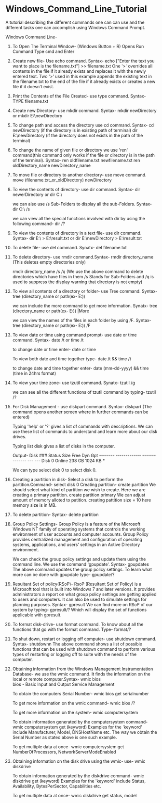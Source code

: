 # Windows_Command_Line_Tutorial
A tutorial describing the different commands one can can use and the different tasks one can accomplish using Windows Command Prompt.


Windows Command Line-

1) To Open The Terminal Window-
	(Windows Button + R)   Opens Run Command
	Type cmd and Enter

2) Create new file-
	Use echo command. Syntax-
	echo ["Enter the text you want to place is the filename.txt"] >> filename.txt
	One '>' overrides all contents in the file if it already exists and replaces it with the newly entered text. 
	Two '>' used in this example appends the existing text in the filename.txt to the end of the file if it already 
	exists or creates a new file if it doesn't exist.

3) Print the Contents of the File Created-
	use type command. Syntax-
	TYPE filename.txt

4) Create new Directory-
	use mkdir command. Syntax-
	mkdir newDirectory or mkdir E:\newDirectory

5) To change path and access the directory
	use cd command. Syntax-
	cd newDirectory (if the directory is in existing path of terminal)
	dir E:\newDirectory (if the directory does not exists in the path of the terminal)

6) To change the name of given file or directory
	we use 'ren' command(this command only works if the file or directory is in the path of the terminal). Syntax-
	ren oldfilename.txt newfilename.txt 
	ren oldDirectory_name newDirectory_name

7) To move file or directory to another directory-
	use move command.
	move (filename.txt_or_oldDirectory) newDirectory

8) To view the contents of directory-
	use dir command. Syntax-
	dir newerDirectory    or dir C:\

	we can also use /s Sub-Folders to display all the sub-Folders. Syntax-
	dir C:\ /s

	we can view all the special functions involved with dir by using the following command-
	dir /?

9) To view the contents of directory in a text file-
	use dir command. Syntax-
	dir E:\ > E:\result.txt		or	dir E:\newDirectory > E:\result.txt

10) To delete file-
	use del command. Synatx-
	del filename.txt    

11) To delete directory-
	use rmdir command.Syntax-
	rmdir directory_name 					
	(This deletes empty directories only)
 	
	rmdir directory_name /s /q
	(We use the above command to delete directories which have files in them 
	/s   Stands for Sub-Folders and /q   is used to suppress the display 
	warning that directory is not empty)

12) To view all contents of a directory or folder-
	use Tree command. Syntax-
	tree (directory_name or path(ex- E:\))  
	
	we can include the more command to get more information. Synatx-
	tree (directory_name or path(ex- E:\)) |More

	we can view the names of the files in each folder by using /F. Syntax-
	tree (directory_name or path(ex- E:\)) /F

13) To view date or time using command prompt-
	use date or time command. Syntax-
	 date /t or time /t

	to change date or time enter-
	date or time 

	To view both date and time together type-
	 date /t && time /t

	to change date and time together enter-
	 date (mm-dd-yyyy) && time (time in 24hrs format)

14) To view your time zone-
	use tzutil command. Synatx-
	 tzutil /g

	we can see all the different functions of tzutil command by typing-
	 tzutil /?

15) For Disk Management -
	use diskpart command. Syntax-
	 diskpart
	(The command opens another screen where in further commands can be entered)

	Typing 'help' or '?' gives a list of commands with descriptions. We can use these list of commands to understand 
	and learn more about our disk drives.
	
	Typing 
	 list disk
	 gives a list of disks in the computer.
	
	Output-
	 Disk ###  Status         Size     Free     Dyn  Gpt
         --------  -------------  -------  -------  ---  ---
         Disk 0    Online          238 GB  1024 KB        *

	We can type 
	 select disk 0
	to select disk 0.

16) Creating a partition in disk-
	Select a disk to perform the partition.Command-
 	  select disk 0
	Creating partition-
	 create partition 
	We should select what kind of partition we wish to create. Here we are creating a primary partition.
	 create partition primary
	We can adjust amount of memory alloted to patition.
	 creating pattition size = 10
	here memory size is in MB.

17) To delete partition-
	Syntax-
	 delete partition

18) Group Policy Settings-
	Group Policy is a feature of the Microsoft Windows NT family of operating systems that controls the 
 	working environment of user accounts and computer accounts. Group Policy provides centralized management 
	and configuration of operating systems, applications, and users' settings in an Active Directory environment.
	
	We can check the group policy settings and update them using the command line. We use the command 'gpupdate'.
	Syntax-
	 gpupdates
	The above command updates the group policy settings.
	To learn what more can be done with gpupdate type-
	 gpupdate/?

20) Resultant Set of policy(RSoP)-
	RsoP (Resultant Set of Policy) is a Microsoft tool that is built into Windows 7 and later versions. 
	It provides administrators a report on what group policy settings are getting applied to users and computers. 
	It can also be used to simulate settings for planning purposes.
	Syntax-
	 gpresult
	We can find more on RSoP of our system by typing-
	 gpresult/?
	Which will display the set of functions applicable with gpresult.

21) To format disk-drive-
	use format command. To know about all the functions that go with the format command. Type-
	 format/?

22) To shut down, restart or logging off computer-
	use shutdown command. Syntax-
	 shutdownn 
	The above command shows a list of possible functions that can be used with shutdown command to perform various
	types of restarting or logging off to suite with the needs of the computer.

23) Obtaining information from the Windows Management Instrumentation Database-
	we use the wmic command. It finds the information on the local or remote computer.Syntax-
	 wmic bios				
	bios - Basic Input and Output Service Management
	
	To obtain the computers Serial Number-
	 wmic bios get serialnumber

	To get more information on the wmic command-
	 wmic bios /?

	To get more information on the system-
	 wmic computersystem

	To obtain information generated by the computersystem command-
	 wmic computersystem get (keyword)
	Examples for the 'keyword' include Manufacturer, Model, DNSHostName etc.
	The way we obtain the Serial Number as stated above is one such example.

	To get multiple data at once-
	 wmic computersystem get NumberOfProcessors, NetworkServerModeEnabled

24) Obtaining information on the disk drive using the wmic-
	use-
	 wmic diskdrive

	To obtain information generated by the diskdrive command-
	 wmic diskdrive get (keyword)
	Examples for the 'keyword' include Status, Availability, BytesPerSector, Capabilities etc.

	To get multiple data at once-
	wmic diskdrive get status, model
